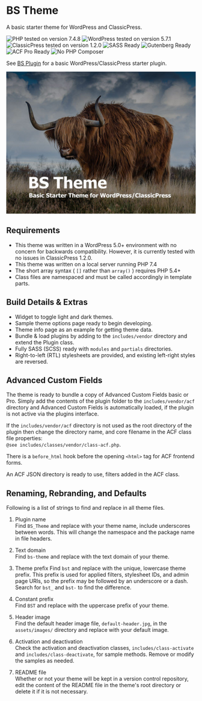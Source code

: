 # BS Theme

A basic starter theme for WordPress and ClassicPress.

![PHP tested on version 7.4.8](https://img.shields.io/badge/PHP-7.4.8-8892bf.svg?style=flat-square)
![WordPress tested on version 5.7.1](https://img.shields.io/badge/WordPress-5.7.1-0073aa.svg?style=flat-square)
![ClassicPress tested on version 1.2.0](https://img.shields.io/badge/ClassicPress-1.2.0-03768e.svg?style=flat-square)
![SASS Ready](https://img.shields.io/badge/SASS-ready-bf4080.svg?style=flat-square)
![Gutenberg Ready](https://img.shields.io/badge/Gutenberg-ready-00a0d2.svg?style=flat-square)
![ACF Pro Ready](https://img.shields.io/badge/ACF-ready-00d3ae.svg?style=flat-square)
![No PHP Composer](https://img.shields.io/badge/Composer-nope-f49a36.svg?style=flat-square)

See [BS Plugin](https://github.com/ControlledChaos/bs-plugin) for a basic WordPress/ClassicPress starter plugin.

![BS Theme Screenshot](https://raw.githubusercontent.com/ControlledChaos/bs-theme/master/screenshot.jpg)

## Requirements

* This theme was written in a WordPress 5.0+ environment with no concern for backwards compatibility. However, it is currently tested with no issues in ClassicPress 1.2.0.
* This theme was written on a local server running PHP 7.4
* The short array syntax ( `[]` rather than `array()` ) requires PHP 5.4+
* Class files are namespaced and must be called accordingly in template parts.

## Build Details & Extras

* Widget to toggle light and dark themes.
* Sample theme options page ready to begin developing.
* Theme info page as an example for getting theme data.
* Bundle & load plugins by adding to the `includes/vendor` directory and extend the Plugin class.
* Fully SASS (SCSS) ready with `modules` and `partials` directories.
* Right-to-left (RTL) stylesheets are provided, and existing left-right styles are reversed.

## Advanced Custom Fields

The theme is ready to bundle a copy of Advanced Custom Fields basic or Pro. Simply add the contents of the plugin folder to the `includes/vendor/acf` directory and Advanced Custom Fields is automatically loaded, if the plugin is not active via the plugins interface.

If the `includes/vendor/acf` directory is not used as the root directory of the plugin then change the directory name, and core filename in the ACF class file properties:  
`@see includes/classes/vendor/class-acf.php`.

There is a `before_html` hook before the opening `<html>` tag for ACF frontend forms.

An ACF JSON directory is ready to use, filters added in the ACF class.

## Renaming, Rebranding, and Defaults

Following is a list of strings to find and replace in all theme files.

1. Plugin name  
   Find `BS_Theme` and replace with your theme name, include underscores between words. This will change the namespace and the package name in file headers.

2. Text domain  
   Find `bs-theme` and replace with the text domain of your theme.

3. Theme prefix
   Find `bst` and replace with the unique, lowercase theme prefix. This prefix is used for applied filters, stylesheet IDs, and admin page URIs, so the prefix may be followed by an underscore or a dash. Search for `bst_` and `bst-` to find the difference.

4. Constant prefix  
   Find `BST` and replace with the uppercase prefix of your theme.

5. Header image  
   Find the default header image file, `default-header.jpg`, in the `assets/images/` directory and replace with your default image.

6. Activation and deactivation  
   Check the activation and deactivation classes, `includes/class-activate` and `includes/class-deactivate`, for sample methods. Remove or modify the samples as needed.

7. README file  
   Whether or not your theme will be kept in a version control repository, edit the content of the README file in the theme's root directory or delete it if it is not necessary.
